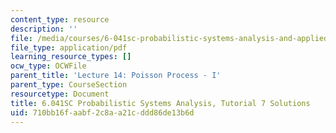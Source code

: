 ```yaml
---
content_type: resource
description: ''
file: /media/courses/6-041sc-probabilistic-systems-analysis-and-applied-probability-fall-2013/710bb16faabf2c8aa21cddd86de13b6d_MIT6_041SCF13_tut07_sol.pdf
file_type: application/pdf
learning_resource_types: []
ocw_type: OCWFile
parent_title: 'Lecture 14: Poisson Process - I'
parent_type: CourseSection
resourcetype: Document
title: 6.041SC Probabilistic Systems Analysis, Tutorial 7 Solutions
uid: 710bb16f-aabf-2c8a-a21c-ddd86de13b6d
---
```

